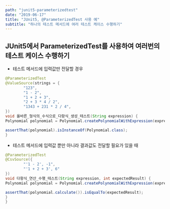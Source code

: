 ```yaml
---
path: "junit5-parameterizedtest"
date: "2019-06-17"
title: "JUnit5, @ParameterizedTest 사용 예"
subtitle: "하나의 테스트 메서드에 여러 테스트 케이스 수행하기"
---
```


## JUnit5에서 ParameterizedTest를 사용하여 여러번의 테스트 케이스 수행하기

- 테스트 메서드에 입력값만 전달할 경우

```java
@ParameterizedTest
@ValueSource(strings = {
        "123",
        "1 - 2",
        "1 + 2 + 3",
        "2 + 3 * 4 / 2",
        "1343 + 231 * 2 / 4",
})
void 올바른_형식의_수식으로_다항식_생성_테스트(String expression) {
Polynomial polynomial = Polynomial.createPolynomialWithExpression(expression);

assertThat(polynomial).isInstanceOf(Polynomial.class);
}
```

- 테스트 메서드에 입력값 뿐만 아니라 결과값도 전달할 필요가 있을 때

```java
@ParameterizedTest
@CsvSource({
        "'1 - 2', -1",
        "'1 + 2 + 3', 6"
})
void 다항식_연산_수행_테스트(String expression, int expectedResult) {
Polynomial polynomial = Polynomial.createPolynomialWithExpression(expression);

assertThat(polynomial.calculate()).isEqualTo(expectedResult);
}
}
```
